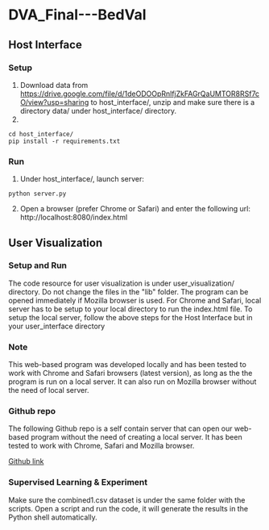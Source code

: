 # DVA_Final---BedVal
## Host Interface
### Setup
1. Download data from https://drive.google.com/file/d/1deODOOpRnlfjZkFAGrQaUMTOR8RSf7cO/view?usp=sharing to host_interface/, unzip and make sure there is a directory data/ under host_interface/ directory.
2. 
```
cd host_interface/
pip install -r requirements.txt
```
### Run
1. Under host_interface/, launch server: 
```
python server.py
```
2. Open a browser (prefer Chrome or Safari) and enter the following url:
	http://localhost:8080/index.html

## User Visualization
### Setup and Run
The code resource for user visualization is under user_visualization/ directory. Do not change the files in the "lib" folder. The program can be opened immediately if Mozilla browser is used. For Chrome and Safari, local server has to be setup to your local directory to run the index.html file. To setup the local server, follow the above steps for the Host Interface but in your user_interface directory

### Note
This web-based program was developed locally and has been tested to work with Chrome and Safari browsers (latest version),
as long as the the program is run on a local server. It can also run on Mozilla browser without the need of local server.

### Github repo
The following Github repo is a self contain server that can open our web-based program without the need of creating a local server.
It has been tested to work with Chrome, Safari and Mozilla browser.

[Github link](https://asaj3.github.io/)

### Supervised Learning & Experiment
Make sure the combined1.csv dataset is under the same folder with the scripts. Open a script and run the code, it will generate the results in the Python shell automatically. 
